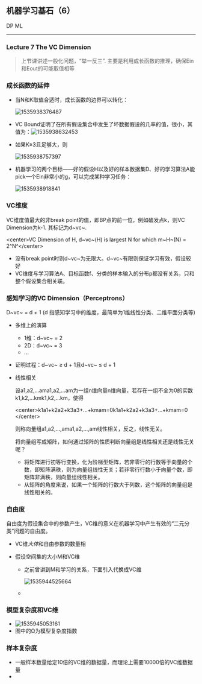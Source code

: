 ## 机器学习基石（6）

DP ML

------

### Lecture 7 The  VC Dimension

> 上节课讲述一般化问题，“举一反三”.  主要是利用成长函数的推理，确保Ein和Eout的可能取值相等

### 成长函数的延伸

- 当N和K取值合适时，成长函数的边界可以转化：

  ![1535938376487](C:\Users\FANLEE~1\AppData\Local\Temp\1535938376487.png)

- VC Bound证明了在所有假设集合中发生了坏数据假设的几率的值，很小，其值为：![1535938632453](C:\Users\FANLEE~1\AppData\Local\Temp\1535938632453.png)

- 如果K≥3且足够大，则

  ![1535938757397](C:\Users\FANLEE~1\AppData\Local\Temp\1535938757397.png)

- 机器学习的两个目标——好的假设H以及好的样本数据集D、好的学习算法A能pick一个Ein非常小的g，可以完成某种学习任务：

  ![1535938918841](C:\Users\FANLEE~1\AppData\Local\Temp\1535938918841.png)



### **VC维度**

VC维度值最大的非break point的值，即BP点的前一位，例如破发点k，则VC Dimension为k-1. 其标记为d~vc~.

\<center\>VC Dimension of H, d~vc~(H) is largest N for which m~H~(N) = 2^N^\</center\>

- 没有break point时则d~vc~为无限大。d~vc~有限则保证学习有效，假设较好
- VC维度与学习算法A、目标函数f、分类的样本输入的分布p都没有关系，只和整个假设集合相关联。

### 感知学习的VC Dimension（Perceptrons）

  D~vc~ = d + 1 (d 指感知学习中的维度，最简单为1维线性分类、二维平面分类等)

- 多维上的演算

  - 1维：d~vc~ = 2
  - 2D：d~vc~ = 3
  - ...

- 证明过程：d~vc~ ≥ d + 1且d~vc~ ≤ d + 1

- 线性相关

  设a1,a2,...ama1,a2,...am为一组n维向量n维向量，若存在一组不全为0的实数k1,k2,...kmk1,k2,...km，使得 

  \<center\>k1a1+k2a2+k3a3+...+kmam=0k1a1+k2a2+k3a3+...+kmam=0 \</center\>

  则称向量组a1,a2,...,ama1,a2,...,am线性相关，反之，线性无关。

  将向量组写成矩阵，如何通过矩阵的性质判断向量组是线性相关还是线性无关呢？

  - 将矩阵进行初等行变换，化为阶梯型矩阵，若非零行的行数等于向量的个数，即矩阵满秩，则为向量组线性无关；若非零行行数小于向量个数，即矩阵非满秩，则向量组线性相关。
  - 从矩阵的角度来说，如果一个矩阵的行数大于列数，这个矩阵的向量组是线性相关的。

### 自由度

 自由度为假设集合中的参数产生，VC维的意义在机器学习中产生有效的“二元分类”问题的自由度。

- VC维*大体*和自由参数的数量相

- 假设空间集的大小M和VC维

  - 之前曾讲到M和学习的关系，下面引入代换成VC维

    ![1535944525664](C:\Users\FANLEE~1\AppData\Local\Temp\1535944525664.png)

  - 

### 模型复杂度和VC维

- ![1535945053161](C:\Users\FANLEE~1\AppData\Local\Temp\1535945053161.png)
- 图中的Ω为模型复杂度指数

### 样本复杂度

- 一般样本数量给定10倍的VC维的数据量，而理论上需要10000倍的VC维数据量
-  







